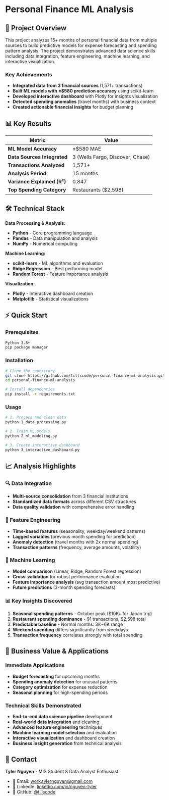 # Personal Finance ML Analysis

## 🎯 Project Overview

This project analyzes 15+ months of personal financial data from multiple sources to build predictive models for expense forecasting and spending pattern analysis. The project demonstrates advanced data science skills including data integration, feature engineering, machine learning, and interactive visualization.

### Key Achievements
- **Integrated data from 3 financial sources** (1,571+ transactions)
- **Built ML models with ±$580 prediction accuracy** using scikit-learn
- **Developed interactive dashboard** with Plotly for insights visualization
- **Detected spending anomalies** (travel months) with business context
- **Created actionable financial insights** for budget planning

## 📊 Key Results

| Metric | Value |
|--------|-------|
| **ML Model Accuracy** | ±$580 MAE |
| **Data Sources Integrated** | 3 (Wells Fargo, Discover, Chase) |
| **Transactions Analyzed** | 1,571+ |
| **Analysis Period** | 15 months |
| **Variance Explained (R²)** | 0.847 |
| **Top Spending Category** | Restaurants ($2,598) |

## 🛠️ Technical Stack

**Data Processing & Analysis:**
- **Python** - Core programming language
- **Pandas** - Data manipulation and analysis
- **NumPy** - Numerical computing

**Machine Learning:**
- **scikit-learn** - ML algorithms and evaluation
- **Ridge Regression** - Best performing model
- **Random Forest** - Feature importance analysis

**Visualization:**
- **Plotly** - Interactive dashboard creation
- **Matplotlib** - Statistical visualizations

## ⚡ Quick Start

### Prerequisites
```bash
Python 3.8+
pip package manager
```

### Installation
```bash
# Clone the repository
git clone https://github.com/tillscode/personal-finance-ml-analysis.git
cd personal-finance-ml-analysis

# Install dependencies
pip install -r requirements.txt
```

### Usage
```bash
# 1. Process and clean data
python 1_data_processing.py

# 2. Train ML models
python 2_ml_modeling.py

# 3. Create interactive dashboard
python 3_interactive_dashboard.py
```

## 📈 Analysis Highlights

### 🔍 Data Integration
- **Multi-source consolidation** from 3 financial institutions
- **Standardized data formats** across different CSV structures
- **Data quality validation** with comprehensive error handling

### 🧠 Feature Engineering
- **Time-based features** (seasonality, weekday/weekend patterns)
- **Lagged variables** (previous month spending for prediction)
- **Anomaly detection** (travel months with 2x normal spending)
- **Transaction patterns** (frequency, average amounts, volatility)

### 🎯 Machine Learning
- **Model comparison** (Linear, Ridge, Random Forest regression)
- **Cross-validation** for robust performance evaluation
- **Feature importance analysis** (avg transaction amount most predictive)
- **Future predictions** (3-month spending forecasts)

### 📊 Key Insights Discovered
1. **Seasonal spending patterns** - October peak ($10K+ for Japan trip)
2. **Restaurant spending dominance** - 91 transactions, $2,598 total
3. **Predictable baseline** - Normal months: $3K-$6K range
4. **Weekend spending** differs significantly from weekdays
5. **Transaction frequency** correlates strongly with total spending

## 💼 Business Value & Applications

### Immediate Applications
- **Budget forecasting** for upcoming months
- **Spending anomaly detection** for unusual patterns
- **Category optimization** for expense reduction
- **Seasonal planning** for high-spending periods

### Technical Skills Demonstrated
- **End-to-end data science pipeline** development
- **Real-world data integration** and cleaning
- **Advanced feature engineering** techniques
- **Machine learning model selection** and evaluation
- **Interactive visualization** and dashboard creation
- **Business insight generation** from technical analysis

## 📧 Contact

**Tyler Nguyen** - MIS Student & Data Analyst Enthusiast

- 📧 Email: work.tylernguyen@gmail.com
- 💼 LinkedIn: [linkedin.com/in/nguyen-tyler](https://www.linkedin.com/in/nguyen-tyler/)
- 📱 GitHub: [@tillscode](https://github.com/tillscode)

